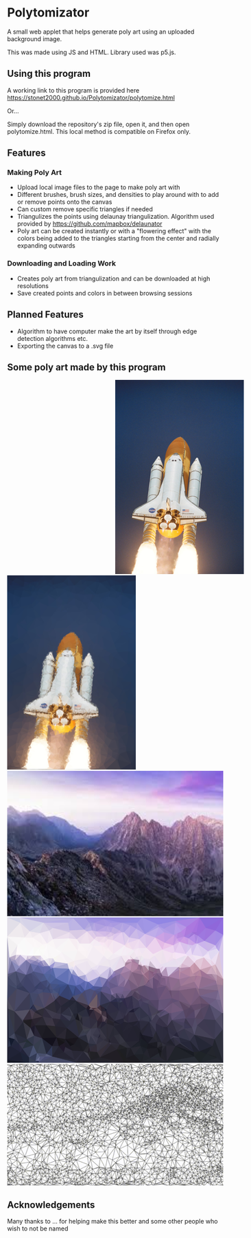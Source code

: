 # Polytomizator
A small web applet that helps generate poly art using an uploaded background image.

This was made using JS and HTML. Library used was p5.js.

## Using this program
A working link to this program is provided here https://stonet2000.github.io/Polytomizator/polytomize.html

Or...

Simply download the repository's zip file, open it, and then open polytomize.html. This local method is compatible on Firefox only.


## Features
### Making Poly Art
- Upload local image files to the page to make poly art with
- Different brushes, brush sizes, and densities to play around with to add or remove points onto the canvas
- Can custom remove specific triangles if needed
- Triangulizes the points using delaunay triangulization. Algorithm used provided by https://github.com/mapbox/delaunator
- Poly art can be created instantly or with a "flowering effect" with the colors being added to the triangles starting from the center and radially expanding outwards
### Downloading and Loading Work
- Creates poly art from triangulization and can be downloaded at high resolutions
- Save created points and colors in between browsing sessions


## Planned Features
- Algorithm to have computer make the art by itself through edge detection algorithms etc.
- Exporting the canvas to a .svg file

## Some poly art made by this program
<img src ="https://github.com/StoneT2000/StoneT2000.github.io/blob/master/images/NasaShuttle.jpg" width="300" height="452.7" style="margin-left:50%;"></img>
<img src ="https://github.com/StoneT2000/StoneT2000.github.io/blob/master/images/NasaShuttlePoly.jpg" width="300" height="452.7"></img>
<img src ="https://github.com/StoneT2000/StoneT2000.github.io/blob/master/images/BlurryMountain.jpg" width="604" height="339"></img>
<img src ="https://github.com/StoneT2000/StoneT2000.github.io/blob/master/images/BlurryMountainPoly2.jpg" width="604" height="339"></img>
<img src ="https://github.com/StoneT2000/StoneT2000.github.io/blob/master/images/PolytomizationFlowerEffect.gif" width="800" height="auto"></img>
## Acknowledgements
Many thanks to ... for helping make this better
and some other people who wish to not be named
